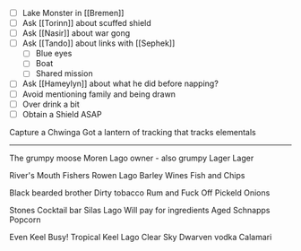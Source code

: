 - [ ] Lake Monster in [[Bremen]]
- [ ] Ask [[Torinn]] about scuffed shield
- [ ] Ask [[Nasir]] about war gong
- [ ] Ask [[Tando]] about links with [[Sephek]]
	- [ ] Blue eyes
	- [ ] Boat
	- [ ] Shared mission
- [ ] Ask [[Hameylyn]] about what he did before napping?
- [ ] Avoid mentioning family and being drawn
- [ ] Over drink a bit
- [ ] Obtain a Shield ASAP

Capture a Chwinga
Got a lantern of tracking that tracks elementals

<hr>


The grumpy moose
	Moren Lago owner - also grumpy
	Lager
	Lager

River's Mouth
	Fishers
	Rowen Lago
	Barley Wines
	Fish and Chips

Black bearded brother
	Dirty tobacco
	Rum and Fuck Off
	Pickeld Onions

Stones
	Cocktail bar
	Silas Lago
	Will pay for ingredients
	Aged Schnapps
	Popcorn

Even Keel
	Busy!
	Tropical
	Keel Lago
	Clear Sky Dwarven vodka
	Calamari

